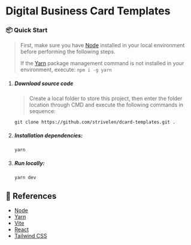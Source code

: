 # Digital Business Card Templates

### 📦 Quick Start

> First, make sure you have [Node](https://nodejs.org/en) installed in your local environment before performing the following steps.
>
> If the [Yarn](https://classic.yarnpkg.com/lang/en/) package management command is not installed in your environment, execute: `npm i -g yarn`

1. ##### Download source code

   > Create a local folder to store this project, then enter the folder location through CMD and execute the following commands in sequence:

   ```shell
   git clone https://github.com/strivelen/dcard-templates.git .
   ```

2. ##### Installation dependencies:

   ```shell
   yarn
   ```

3. ##### Run locally: 

   ```
   yarn dev
   ```

   

## 🔗 References

* [Node](https://nodejs.org/en)
* [Yarn](https://classic.yarnpkg.com/lang/en/)
* [Vite](https://vite.dev/)
* [React](https://react.dev/)
* [Tailwind CSS](https://tailwindcss.com/)
